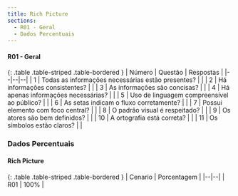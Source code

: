 ```yaml
---
title: Rich Picture
sections:
  - R01 - Geral
  - Dados Percentuais
---
```


#### R01 - Geral

<div class="table-responsive">

{: .table .table-striped .table-bordered }
| Número | Questão | Respostas |
|--|--|--|
| 1 | Todas as informações necessárias estão presentes? |  <i class="fa fa-check fa-lg" style="color: #089969"></i> |
| 2 | Há informações consistentes? | <i class="fa fa-check fa-lg" style="color: #089969"></i> |
| 3 | As informações são concisas? |  <i class="fa fa-check fa-lg" style="color: #089969"></i> |
| 4 | Há apenas informações necessárias? |  <i class="fa fa-check fa-lg" style="color: #089969"></i> |
| 5 | Uso de linguagem compreensível ao público? |  <i class="fa fa-check fa-lg" style="color: #089969"></i> |
| 6 | As setas indicam o fluxo corretamente? |  <i class="fa fa-check fa-lg" style="color: #089969"></i> |
| 7 | Possui elemento com foco central? |  <i class="fa fa-check fa-lg" style="color: #089969"></i> |
| 8 | O padrão visual é respeitado? |  <i class="fa fa-check fa-lg" style="color: #089969"></i> |
| 9 | Os atores são bem definidos? |  <i class="fa fa-check fa-lg" style="color: #089969"></i> |
| 10 | A ortografia está correta? |  <i class="fa fa-check fa-lg" style="color: #089969"></i> |
| 11 | Os símbolos estão claros? |  <i class="fa fa-check fa-lg" style="color: #089969"></i> |


</div>

### Dados Percentuais

#### Rich Picture

<div class="table-responsive">

{: .table .table-striped .table-bordered }
| Cenario | Porcentagem |
|--|--|
| R01 | 100% |
